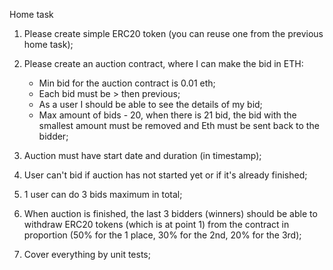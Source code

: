 Home task 

1. Please create simple ERC20 token (you can reuse one from the previous home task);
2. Please create an auction contract, where I can make the bid in ETH:
   - Min bid for the auction contract is 0.01 eth;
   - Each bid must be > then previous; 
   - As a user I should be able to see the details of my bid;
   - Max amount of bids - 20, when there is 21 bid, the bid with the smallest amount must be removed and Eth must be sent back to the bidder;

3. Auction must have start date and duration (in timestamp);
4. User can't bid if auction has not started yet or if it's already finished;
5. 1 user can do 3 bids maximum in total;
6. When auction is finished, the last 3 bidders (winners) should be able to withdraw ERC20 tokens (which is at point 1) from the contract in proportion (50% for the 1 place, 30% for the 2nd, 20% for the 3rd);
7. Cover everything by unit tests;
